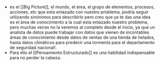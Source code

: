 - es el [[Big Picture]], el mundo, el área, el grupo de elementos, procesos, acciones, etc que esta enlazado con nuestro problema, podría seguir utilizando sinónimos para describirlo pero creo que ya te das una idea es el área de conocimiento a la cual esta enlazado nuestro problema, pero muchas veces no la veremos  al completo desde el inicio, ya que un analista de datos puede trabajar con datos que vienen de incontables áreas de conocimiento desde datos de ventas de una tienda de helados, hasta datos climáticos para predecir una tormenta para el departamento de seguridad nacional!.
- Para ello el [[Pensamiento Estructurado]] es una habilidad indispensable para no perder la cabeza.